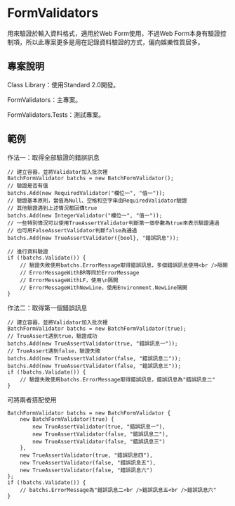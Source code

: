 # FormValidators

用來驗證於輸入資料格式，適用於Web Form使用，不過Web Form本身有驗證控制項，所以此專案更多是用在記錄資料驗證的方式，偏向娛樂性質居多。

## 專案說明

Class Library：使用Standard 2.0開發。

FormValidators：主專案。

FormValidators.Tests：測試專案。

## 範例

作法一：取得全部驗證的錯誤訊息
```
// 建立容器，並將Validator加入批次裡
BatchFormValidator batchs = new BatchFormValidator();
// 驗證是否有值
batchs.Add(new RequiredValidator("欄位一", "值一"));
// 驗證基本原則，當值為Null、空格和空字串由RequiredValidator驗證
// 其他驗證遇到上述情況都回傳true
batchs.Add(new IntegerValidator("欄位一", "值一"));
// 一些特別情況可以使用TrueAssertValidator判斷第一個參數為true來表示驗證通過
// 也可用FalseAssertValidator判斷false為通過
batchs.Add(new TrueAssertValidator({bool}, "錯誤訊息"));

// 進行資料驗證
if (!batchs.Validate()) {
    // 驗證失敗使用batchs.ErrorMessage取得錯誤訊息，多個錯誤訊息使用<br />隔開
    // ErrorMessageWithBR等同於ErrorMessage
    // ErrorMessageWithLF，使用\n隔開
    // ErrorMessageWithNewLine，使用Environment.NewLine隔開
}
```

作法二：取得第一個錯誤訊息
```
// 建立容器，並將Validator加入批次裡
BatchFormValidator batchs = new BatchFormValidator(true);
// TrueAssert遇到true，驗證成功
batchs.Add(new TrueAssertValidator(true, "錯誤訊息一"));
// TrueAssert遇到false，驗證失敗
batchs.Add(new TrueAssertValidator(false, "錯誤訊息二"));
batchs.Add(new TrueAssertValidator(false, "錯誤訊息三"));
if (!batchs.Validate()) {
    // 驗證失敗使用batchs.ErrorMessage取得錯誤訊息，錯誤訊息為"錯誤訊息二"
}
```

可將兩者搭配使用
```
BatchFormValidator batchs = new BatchFormValidator {
    new BatchFormValidator(true) {
        new TrueAssertValidator(true, "錯誤訊息一"),
        new TrueAssertValidator(false, "錯誤訊息二"),
        new TrueAssertValidator(false, "錯誤訊息三")
    },
    new TrueAssertValidator(true, "錯誤訊息四"),
    new TrueAssertValidator(false, "錯誤訊息五"),
    new TrueAssertValidator(false, "錯誤訊息六")
};
if (!batchs.Validate()) {
    // batchs.ErrorMessage為"錯誤訊息二<br />錯誤訊息五<br />錯誤訊息六"
}
```
